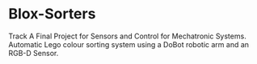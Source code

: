 # Blox-Sorters
Track A Final Project for Sensors and Control for Mechatronic Systems. Automatic Lego colour sorting system using a DoBot robotic arm and an RGB-D Sensor. 
